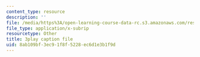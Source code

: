 ```yaml
---
content_type: resource
description: ''
file: /media/https%3A/open-learning-course-data-rc.s3.amazonaws.com/res-6-008-digital-signal-processing-spring-2011/8ab109bf3ec91f8f5228ec6d1e3b1f9d_OQNR099y8mM.srt
file_type: application/x-subrip
resourcetype: Other
title: 3play caption file
uid: 8ab109bf-3ec9-1f8f-5228-ec6d1e3b1f9d
---
```

